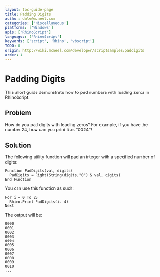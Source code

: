 ```yaml
---
layout: toc-guide-page
title: Padding Digits
author: dale@mcneel.com
categories: ['Miscellaneous']
platforms: ['Windows']
apis: ['RhinoScript']
languages: ['RhinoScript']
keywords: ['script', 'Rhino', 'vbscript']
TODO: 0
origin: http://wiki.mcneel.com/developer/scriptsamples/paddigits
order: 1
---
```


# Padding Digits

This short guide demonstrate how to pad numbers with leading zeros in RhinoScript.

## Problem

How do you pad digits with leading zeros?  For example, if you have the number 24, how can you print it as “0024”?

## Solution

The following utility function will pad an integer with a specified number of digits:

```vbnet
Function PadDigits(val, digits)
  PadDigits = Right(String(digits,"0") & val, digits)
End Function
```

You can use this function as such:

```vbnet
For i = 0 To 25
  Rhino.Print PadDigits(i, 4)
Next
```

The output will be:

```vbs
0000
0001
0002
0003
0004
0005
0006
0007
0008
0009
0010
...
```

